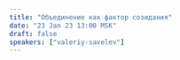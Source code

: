 ```yaml
---
title: "Объединение как фактор созидания"
date: "23 Jan 23 13:00 MSK"
draft: false
speakers: ["valeriy-savelev"]
---
```

